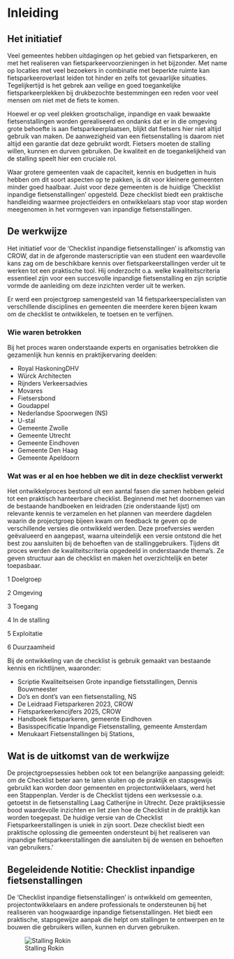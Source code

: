 # Inleiding

## Het initiatief
Veel gemeentes hebben uitdagingen op het gebied van
fietsparkeren, en met het realiseren van fietsparkeervoorzieningen
in het bijzonder. Met name op locaties met veel
bezoekers in combinatie met beperkte ruimte kan fietsparkeeroverlast
leiden tot hinder en zelfs tot gevaarlijke
situaties. Tegelijkertijd is het gebrek aan veilige en goed
toegankelijke fietsparkeerplekken bij drukbezochte bestemmingen
een reden voor veel mensen om niet met de fiets te
komen.

Hoewel er op veel plekken grootschalige, inpandige en vaak
bewaakte fietsenstallingen worden gerealiseerd en ondanks
dat er in die omgeving grote behoefte is aan fietsparkeerplaatsen,
blijkt dat fietsers hier niet altijd gebruik van maken.
De aanwezigheid van een fietsenstalling is daarom niet altijd
een garantie dat deze gebruikt wordt. Fietsers moeten de
stalling willen, kunnen en durven gebruiken. De kwaliteit en
de toegankelijkheid van de stalling speelt hier een cruciale rol.

Waar grotere gemeenten vaak de capaciteit, kennis en
budgetten in huis hebben om dit soort aspecten op te
pakken, is dit voor kleinere gemeenten minder goed
haalbaar. Juist voor deze gemeenten is de huidige ‘Checklist
inpandige fietsenstallingen’ opgesteld. Deze checklist biedt
een praktische handleiding waarmee projectleiders en
ontwikkelaars stap voor stap worden meegenomen in het
vormgeven van inpandige fietsenstallingen.


## De werkwijze
Het initiatief voor de ‘Checklist inpandige fietsenstallingen’ is
afkomstig van CROW, dat in de afgeronde masterscriptie van
een student een waardevolle kans zag om de beschikbare
kennis over fietsparkeerstallingen verder uit te werken tot een
praktische tool. Hij onderzocht o.a. welke kwaliteitscriteria
essentieel zijn voor een succesvolle inpandige fietsenstalling
en zijn scriptie vormde de aanleiding om deze inzichten
verder uit te werken. 

Er werd een projectgroep samengesteld
van 14 fietsparkeerspecialisten van verschillende disciplines
en gemeenten die meerdere keren bijeen kwam om de
checklist te ontwikkelen, te toetsen en te verfijnen.

### Wie waren betrokken
Bij het proces waren onderstaande experts en organisaties
betrokken die gezamenlijk hun kennis en praktijkervaring
deelden:

* Royal HaskoningDHV
* Würck Architecten
* Rijnders Verkeersadvies
* Movares
* Fietsersbond
* Goudappel
* Nederlandse Spoorwegen (NS)
* U-stal
* Gemeente Zwolle
* Gemeente Utrecht
* Gemeente Eindhoven
* Gemeente Den Haag
* Gemeente Apeldoorn


### Wat was er al en hoe hebben we dit in deze checklist verwerkt
Het ontwikkelproces bestond uit een aantal fasen die samen
hebben geleid tot een praktisch hanteerbare checklist.
Beginnend met het doornemen van de bestaande handboeken
en leidraden (zie onderstaande lijst) om relevante kennis
te verzamelen en het plannen van meerdere dagdelen
waarin de projectgroep bijeen kwam om feedback te geven
op de verschillende versies die ontwikkeld werden. Deze
proefversies werden geëvalueerd en aangepast, waarna
uiteindelijk een versie ontstond die het best zou aansluiten
bij de behoeften van de stallinggebruikers.
Tijdens dit proces werden de kwaliteitscriteria opgedeeld in
onderstaande thema’s. Ze geven structuur aan de checklist
en maken het overzichtelijk en beter toepasbaar.

1 Doelgroep

2 Omgeving

3 Toegang

4 In de stalling

5 Exploitatie

6 Duurzaamheid


Bij de ontwikkeling van de checklist is gebruik gemaakt van
bestaande kennis en richtlijnen, waaronder:

* Scriptie Kwaliteitseisen Grote inpandige fietsstallingen,
Dennis Bouwmeester
* Do’s en dont’s van een fietsenstalling, NS
* De Leidraad Fietsparkeren 2023, CROW
* Fietsparkeerkencijfers 2025, CROW
* Handboek fietsparkeren, gemeente Eindhoven
* Basisspecificatie Inpandige Fietsenstalling, gemeente
Amsterdam
* Menukaart Fietsenstallingen bij Stations, 


## Wat is de uitkomst van de werkwijze
De projectgroepsessies hebben ook tot een belangrijke
aanpassing geleidt: om de Checklist beter aan te laten
sluiten op de praktijk en stapsgewijs gebruikt kan worden
door gemeenten en projectontwikkelaars, werd het een
Stappenplan. Verder is de Checklist tijdens een werksessie
o.a. getoetst in de fietsenstalling Laag Catherijne in Utrecht.
Deze praktijksessie bood waardevolle inzichten en liet zien
hoe de Checklist in de praktijk kan worden toegepast. De
huidige versie van de Checklist Fietsparkeerstallingen is
uniek in zijn soort. Deze checklist biedt een praktische
oplossing die gemeenten ondersteunt bij het realiseren van
inpandige fietsparkeerstallingen die aansluiten bij de wensen
en behoeften van gebruikers.'

## Begeleidende Notitie: Checklist inpandige fietsenstallingen
De ‘Checklist inpandige fietsenstallingen’ is ontwikkeld om
gemeenten, projectontwikkelaars en andere professionals te
ondersteunen bij het realiseren van hoogwaardige inpandige
fietsenstallingen. Het biedt een praktische, stapsgewijze
aanpak die helpt om stallingen te ontwerpen en te bouwen
die gebruikers willen, kunnen en durven gebruiken.



<figure id="figure">
  <img src="C:\Users\100337\OneDrive - CROW\GitHub\fietsparkeren\docs\checklist-fietsparkeren\images\Stalling Rokin.JPG" alt="Stalling Rokin" />
  <figcaption>Stalling Rokin</figcaption>
</figure>

